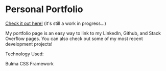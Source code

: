 # Personal Portfolio 

[Check it out here!](https://barroncn.github.io/)  (it's still a work in progress...)

My portfolio page is an easy way to link to my LinkedIn, Github, and Stack Overflow pages. You can also check out some of my most recent development projects!


Technology Used:

Bulma CSS Framework
